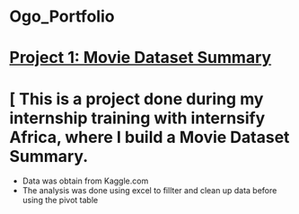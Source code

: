 # Ogo_Portfolio
# [Project 1: Movie Dataset Summary](https://ogomatthew.github.io/Ogo_Portfolio/Movie-Dataset-Summary)

# [ This is a project done during my internship training with internsify Africa, where I build a Movie Dataset Summary.

* Data was obtain from Kaggle.com
* The analysis was done using excel to fillter and clean up data before using the pivot table
